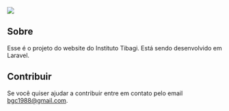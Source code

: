 <img src="http://institutotibagi.org.br/assets/img/logo_institutotibagi-300x128.png"/>


## Sobre

Esse é o projeto do website do Instituto Tibagi.
Está sendo desenvolvido em Laravel.



## Contribuir

Se você quiser ajudar a contribuir entre em contato pelo email bgc1988@gmail.com.
